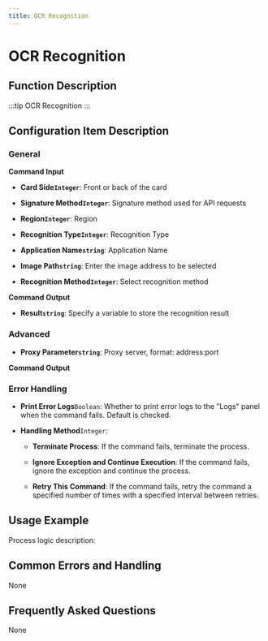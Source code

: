 ```yaml
---
title: OCR Recognition
---
```


# OCR Recognition

## Function Description

:::tip 
OCR Recognition
:::

## Configuration Item Description

### General

**Command Input**

- **Card Side`Integer`**: Front or back of the card

- **Signature Method`Integer`**: Signature method used for API requests

- **Region`Integer`**: Region

- **Recognition Type`Integer`**: Recognition Type

- **Application Name`string`**: Application Name

- **Image Path`string`**: Enter the image address to be selected

- **Recognition Method`Integer`**: Select recognition method


**Command Output**

- **Result`string`**: Specify a variable to store the recognition result

### Advanced

- **Proxy Parameter`string`**: Proxy server, format: address:port


**Command Output**

### Error Handling

- **Print Error Logs**`Boolean`: Whether to print error logs to the "Logs" panel when the command fails. Default is checked. 

- **Handling Method**`Integer`:

    - **Terminate Process**: If the command fails, terminate the process.

    - **Ignore Exception and Continue Execution**: If the command fails, ignore the exception and continue the process.

    - **Retry This Command**: If the command fails, retry the command a specified number of times with a specified interval between retries.

## Usage Example

Process logic description:

## Common Errors and Handling

None

## Frequently Asked Questions

None


